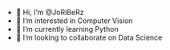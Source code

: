 - 👋 Hi, I’m @JoRiBeRz
- 👀 I’m interested in Computer Vision
- 🌱 I’m currently learning Python
- 💞️ I’m looking to collaborate on Data Science



